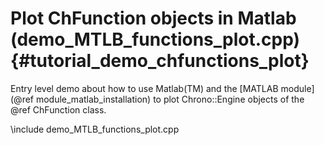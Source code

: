 Plot ChFunction objects in Matlab (demo_MTLB_functions_plot.cpp)  {#tutorial_demo_chfunctions_plot}
==========================

Entry level demo about how to use Matlab(TM) and the
[MATLAB module](@ref module_matlab_installation)
to plot Chrono::Engine objects of the @ref ChFunction class. 

\include demo_MTLB_functions_plot.cpp
